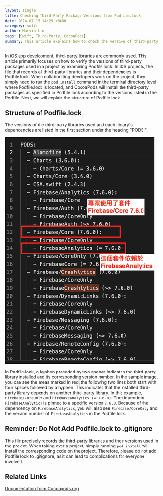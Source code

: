 ```yaml
---
layout: single
title: Checking Third-Party Package Versions from Podfile.lock
date: 2024-07-15 14:29 +0800
category: swift
author: Marvin Lin
tags: [Swift, Third-Party, CocoaPods]
summary: This article explains how to check the version of third-party pods used in a project from Podfile.lock.
---
```


In iOS app development, third-party libraries are commonly used. This article primarily focuses on how to verify the versions of third-party packages used in a project by examining Podfile.lock. In iOS projects, the file that records all third-party libraries and their dependencies is Podfile.lock. When collaborating developers work on the project, they simply need to run the `pod install` command in the terminal directory level where Podfile.lock is located, and CocoaPods will install the third-party packages as specified in Podfile.lock according to the versions listed in the Podfile. Next, we will explain the structure of Podfile.lock.

## Structure of Podfile.lock

The versions of the third-party libraries used and each library's dependencies are listed in the first section under the heading "PODS:".

![Podfile lock sample](/assets/swift/podfile-lock/podfile-lock-sample.png)

In Podfile.lock, a hyphen preceded by two spaces indicates the third-party library installed and its corresponding version number. In the sample image, you can see the areas marked in red; the following two lines both start with four spaces followed by a hyphen. This indicates that the installed third-party library depends on another third-party library. In this example, `Firebase/CoreOnly` and `FirebaseAnalytics (= 7.6.0)`. The dependent `FirebaseAnalytics` is pinned to a specific version `7.6.0`. Because of the dependency on `FirebaseAnalytics`, you will also see `Firebase/CoreOnly` and the version number of `FirebaseAnalytics` in the Podfile.lock.

## Reminder: Do Not Add Podfile.lock to .gitignore

This file precisely records the third-party libraries and their versions used in the project. When taking over a project, simply running `pod install` will install the corresponding code on the project. Therefore, please do not add Podfile.lock to .gitignore, as it can lead to complications for everyone involved.

## Related Links

[Documentation from Cocoapods.org](https://cocoapods.org/)